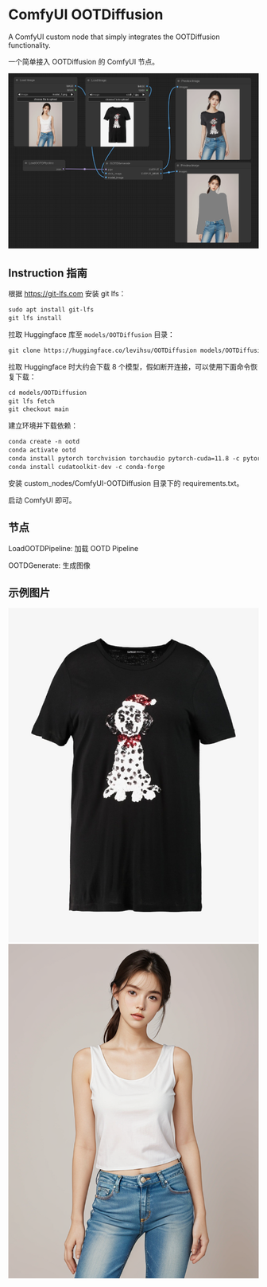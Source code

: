 # ComfyUI OOTDiffusion

A ComfyUI custom node that simply integrates the OOTDiffusion functionality.

一个简单接入 OOTDiffusion 的 ComfyUI 节点。

![](./assets/graph.png)

## Instruction 指南

根据 https://git-lfs.com 安装 git lfs：

```txt
sudo apt install git-lfs
git lfs install
```

拉取 Huggingface 库至 `models/OOTDiffusion` 目录：

```txt
git clone https://huggingface.co/levihsu/OOTDiffusion models/OOTDiffusion
```

拉取 Huggingface 时大约会下载 8 个模型，假如断开连接，可以使用下面命令恢复下载：

```txt
cd models/OOTDiffusion
git lfs fetch
git checkout main
```

建立环境并下载依赖：

```txt
conda create -n ootd
conda activate ootd
conda install pytorch torchvision torchaudio pytorch-cuda=11.8 -c pytorch -c nvidia
conda install cudatoolkit-dev -c conda-forge
```

安装 custom_nodes/ComfyUI-OOTDiffusion 目录下的 requirements.txt。

启动 ComfyUI 即可。

## 节点

LoadOOTDPipeline: 加载 OOTD Pipeline

OOTDGenerate: 生成图像

## 示例图片

![](./assets/cloth_1.jpg)
![](./assets/model_1.png)
